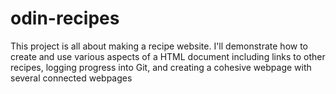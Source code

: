 # odin-recipes
This project is all about making a recipe website. I'll demonstrate how to create and use various aspects of a HTML document including links to other recipes, logging progress into Git, and creating a cohesive webpage with several connected webpages